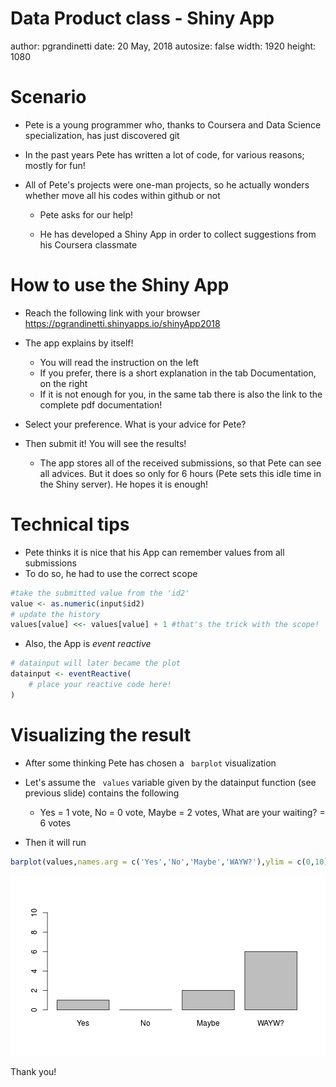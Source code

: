Data Product class - Shiny App
========================================================
author: pgrandinetti
date: 20 May, 2018
autosize: false
width: 1920
height: 1080

Scenario
========================================================

- Pete is a young programmer who, thanks to Coursera and Data Science specialization, has just discovered git
- In the past years Pete has written a lot of code, for various reasons; mostly for fun!
- All of Pete's projects were one-man projects, so he actually wonders whether move all his codes within github or not

	+ Pete asks for our help!

	+ He has developed a Shiny App in order to collect suggestions from his Coursera classmate

How to use the Shiny App
========================================================

- Reach the following link with your browser https://pgrandinetti.shinyapps.io/shinyApp2018
- The app explains by itself!

	+ You will read the instruction on the left
	+ If you prefer, there is a short explanation in the tab Documentation, on the right
	+ If it is not enough for you, in the same tab there is also the link to the complete pdf documentation!

- Select your preference. What is your advice for Pete?
- Then submit it! You will see the results!
	+ The app stores all of the received submissions, so that Pete can see all advices. But it does so only for 6 hours (Pete sets this idle time in the Shiny server). He hopes it is enough!


Technical tips
========================================================
- Pete thinks it is nice that his App can remember values from all submissions
- To do so, he had to use the correct scope

```r
#take the submitted value from the 'id2'
value <- as.numeric(input$id2)
# update the history
values[value] <<- values[value] + 1 #that's the trick with the scope!
```
- Also, the App is *event reactive*

```r
# datainput will later became the plot
datainput <- eventReactive(
	# place your reactive code here!
)
```


Visualizing the result
========================================================
- After some thinking Pete has chosen a ``` barplot``` visualization
- Let's assume the ``` values``` variable given by the datainput function (see previous slide) contains the following
	+ Yes = 1 vote, No = 0 vote, Maybe = 2 votes, What are your waiting? = 6 votes



- Then it will run

```r
barplot(values,names.arg = c('Yes','No','Maybe','WAYW?'),ylim = c(0,10))
```

![plot of chunk unnamed-chunk-4](pitchRpres-figure/unnamed-chunk-4-1.png)

Thank you!
